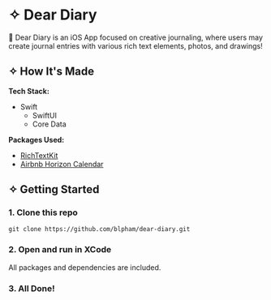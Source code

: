 # ✧ Dear Diary
📔 Dear Diary is an iOS App focused on creative journaling, where users may create journal entries with various rich text elements, photos, and drawings!

## ✧ How It's Made
**Tech Stack:**
- Swift
  - SwiftUI
  - Core Data

**Packages Used:**
- [RichTextKit](https://github.com/danielsaidi/RichTextKit)
- [Airbnb Horizon Calendar](https://github.com/airbnb/HorizonCalendar)

## ✧ Getting Started

### 1. Clone this repo
```
git clone https://github.com/blpham/dear-diary.git
```
### 2. Open and run in XCode
All packages and dependencies are included.

### 3. All Done!
